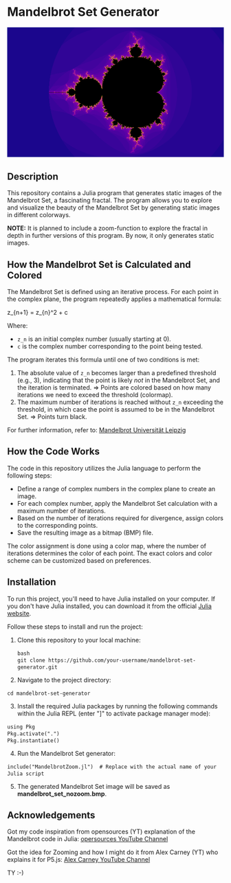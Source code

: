 # Mandelbrot Set Generator

![Mandelbrot Set](mandelbrot_set_static.bmp)

## Description

This repository contains a Julia program that generates static images of the Mandelbrot Set, a fascinating fractal. The program allows you to explore and visualize the beauty of the Mandelbrot Set by generating static images in different colorways.

**NOTE:** It is planned to include a zoom-function to explore the fractal in depth in further versions of this program. By now, it only generates static images.

## How the Mandelbrot Set is Calculated and Colored

The Mandelbrot Set is defined using an iterative process. For each point in the complex plane, the program repeatedly applies a mathematical formula:

z_{n+1} = z_{n}^2 + c

Where:
- `z_n` is an initial complex number (usually starting at 0).
- `c` is the complex number corresponding to the point being tested.

The program iterates this formula until one of two conditions is met:
1. The absolute value of `z_n` becomes larger than a predefined threshold (e.g., 3), indicating that the point is likely *not* in the Mandelbrot Set, and the iteration is terminated. => Points are colored based on how many iterations we need to exceed the threshold (colormap).
2. The maximum number of iterations is reached without `z_n` exceeding the threshold, in which case the point is assumed to be in the Mandelbrot Set. => Points turn black.

For further information, refer to: [Mandelbrot Universität Leipzig]([https://link-url-here.org](https://www.informatik.uni-leipzig.de/~meiler/Schuelerseiten.dir/DPlotzki/html/mndlbrt.htm))

## How the Code Works

The code in this repository utilizes the Julia language to perform the following steps:
- Define a range of complex numbers in the complex plane to create an image.
- For each complex number, apply the Mandelbrot Set calculation with a maximum number of iterations.
- Based on the number of iterations required for divergence, assign colors to the corresponding points.
- Save the resulting image as a bitmap (BMP) file.

The color assignment is done using a color map, where the number of iterations determines the color of each point. The exact colors and color scheme can be customized based on preferences.

## Installation

To run this project, you'll need to have Julia installed on your computer. If you don't have Julia installed, you can download it from the official [Julia website](https://julialang.org/downloads/).

Follow these steps to install and run the project:

1. Clone this repository to your local machine:

   ```
   bash
   git clone https://github.com/your-username/mandelbrot-set-generator.git
   ```
2. Navigate to the project directory:

```
cd mandelbrot-set-generator
```

3. Install the required Julia packages by running the following commands within the Julia REPL (enter "]" to activate package manager mode):

```
using Pkg
Pkg.activate(".")
Pkg.instantiate()
```

4. Run the Mandelbrot Set generator:

```
include("MandelbrotZoom.jl")  # Replace with the actual name of your Julia script
```

5. The generated Mandelbrot Set image will be saved as **mandelbrot_set_nozoom.bmp**.

## Acknowledgements

Got my code inspiration from opensources (YT) explanation of the Mandelbrot code in Julia: [opersources YouTube Channel](https://www.youtube.com/watch?v=xVLxTk3SqsA)

Got the idea for Zooming and how I might do it from Alex Carney (YT) who explains it for P5.js: [Alex Carney YouTube Channel](https://www.youtube.com/watch?v=ixFCsST2pF4)

TY :-)

